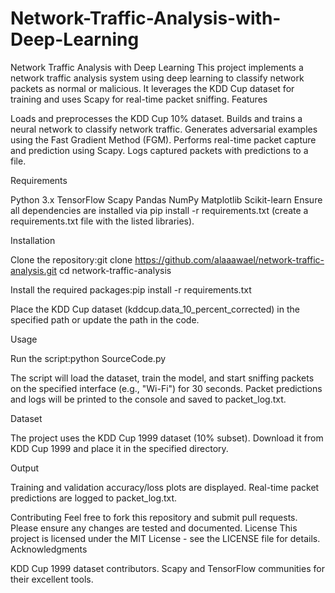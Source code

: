 # Network-Traffic-Analysis-with-Deep-Learning
Network Traffic Analysis with Deep Learning
This project implements a network traffic analysis system using deep learning to classify network packets as normal or malicious. It leverages the KDD Cup dataset for training and uses Scapy for real-time packet sniffing.
Features

Loads and preprocesses the KDD Cup 10% dataset.
Builds and trains a neural network to classify network traffic.
Generates adversarial examples using the Fast Gradient Method (FGM).
Performs real-time packet capture and prediction using Scapy.
Logs captured packets with predictions to a file.

Requirements

Python 3.x
TensorFlow
Scapy
Pandas
NumPy
Matplotlib
Scikit-learn
Ensure all dependencies are installed via pip install -r requirements.txt (create a requirements.txt file with the listed libraries).

Installation

Clone the repository:git clone https://github.com/alaaawael/network-traffic-analysis.git
cd network-traffic-analysis


Install the required packages:pip install -r requirements.txt


Place the KDD Cup dataset (kddcup.data_10_percent_corrected) in the specified path or update the path in the code.

Usage

Run the script:python SourceCode.py


The script will load the dataset, train the model, and start sniffing packets on the specified interface (e.g., "Wi-Fi") for 30 seconds.
Packet predictions and logs will be printed to the console and saved to packet_log.txt.

Dataset

The project uses the KDD Cup 1999 dataset (10% subset).
Download it from KDD Cup 1999 and place it in the specified directory.

Output

Training and validation accuracy/loss plots are displayed.
Real-time packet predictions are logged to packet_log.txt.

Contributing
Feel free to fork this repository and submit pull requests. Please ensure any changes are tested and documented.
License
This project is licensed under the MIT License - see the LICENSE file for details.
Acknowledgments

KDD Cup 1999 dataset contributors.
Scapy and TensorFlow communities for their excellent tools.

